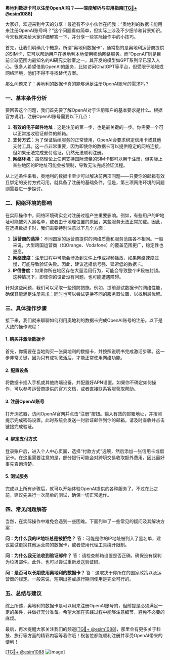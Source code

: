**奥地利数据卡可以注册OpenAI吗？——深度解析与实用指南[[TG💪+ @esim1088](https://t.me/s/esim1088)]**

大家好，欢迎来到今天的分享！最近有不少小伙伴在问我：“奥地利的数据卡能用来注册OpenAI账号吗？”这个问题看似简单，但实际上涉及不少细节和背景知识。今天我就来给大家详细解答一下，并分享一些实际操作中的小技巧。

首先，让我们明确几个概念。所谓“奥地利数据卡”，通常指的是奥地利运营商提供的SIM卡，它可以帮助用户在奥地利本地使用移动网络服务。而“OpenAI”则是目前全球范围内最知名的AI研究实验室之一，其开发的模型如GPT系列早已深入人心。很多人希望借助OpenAI的服务，比如访问ChatGPT等平台，但受限于地域或网络环境，他们不得不寻找替代方案。

那么问题来了：奥地利的数据卡真的能够满足注册OpenAI账号的需求吗？

### 一、基本条件分析

要回答这个问题，我们首先要了解OpenAI对于注册账户的基本要求是什么。根据官方说明，注册OpenAI账号需要以下几点：

1. **有效的电子邮件地址**：这是注册的第一步，也是最关键的一步。你需要一个可以正常接收验证邮件的邮箱。
2. **支付方式**：为了保证后续服务的正常使用，OpenAI会要求绑定信用卡或其他支付工具。这一点非常重要，因为即使你的数据卡可以提供稳定的网络连接，但如果无法完成支付验证，仍然无法顺利注册。
3. **网络环境**：虽然理论上任何支持国际流量的SIM卡都可以用于注册，但实际上某些地区的IP地址可能会被限制，导致无法完成验证流程。

从上述条件来看，奥地利的数据卡至少可以解决前两项问题——只要你的邮箱有效且绑定的支付方式可用，就具备了注册的基础条件。但是，第三项网络环境的问题则需要进一步探讨。

### 二、网络环境的影响

在实际操作中，网络环境确实会对注册过程产生重要影响。例如，有些用户的IP地址可能被列入黑名单，或者由于地理位置的原因，某些服务无法正常加载。因此，在选择数据卡时，我们需要特别注意以下几个方面：

1. **运营商的选择**：不同国家的运营商提供的网络质量和服务范围各不相同。一般来说，大型跨国运营商（如Orange、Vodafone）的覆盖范围更广，稳定性也更高。
2. **网络速度**：注册过程中可能会涉及到文件上传或视频播放，如果网络速度过慢，可能导致验证失败。因此，建议选择信号强、延迟低的数据卡。
3. **IP信誉度**：如果你所在地区存在大量滥用行为，可能会导致整个IP段被封锁。这种情况下，即使你的设备没有问题，也可能遭遇障碍。

针对这些问题，我们可以采取一些预防措施。例如，提前测试数据卡的网络性能，确保其能满足注册需求；同时也可以尝试更换不同的服务器位置，以找到最优解。

### 三、具体操作步骤

接下来，我们就来聊聊如何利用奥地利的数据卡完成OpenAI账号的注册。以下是大致的操作流程：

#### 1. 购买并激活数据卡
首先，你需要在当地购买一张奥地利的数据卡，并按照说明书完成激活步骤。这一步非常关键，因为只有成功激活后，才能正常使用网络功能。

#### 2. 配置设备
将数据卡插入手机或其他终端设备，并配置好APN设置。如果你不确定如何操作，可以参考运营商提供的官方文档，或者直接联系客服获取帮助。

#### 3. 注册OpenAI账号
打开浏览器，访问OpenAI官网并点击“注册”按钮。输入有效的邮箱地址，并按照提示完成密码设置。此时系统会发送一封验证邮件到你的邮箱，请及时查收并点击链接完成验证。

#### 4. 绑定支付方式
登录账户后，进入个人中心页面，选择“付款方式”选项，然后添加一张信用卡或借记卡。在这里需要注意的是，部分银行可能会对跨境交易收取额外费用，因此最好事先咨询清楚。

#### 5. 测试服务
完成以上所有步骤后，就可以开始体验OpenAI提供的各种服务了。不过在此之前，建议先进行一次简单的测试，确保一切正常运作。

### 四、常见问题解答

当然，在实际操作中难免会遇到一些困难。下面列举了一些常见的疑问及其解决方案：

**问：为什么我的IP地址总是被拒绝？**
答：可能是你的IP地址被列入了黑名单，建议尝试更换其他运营商的数据卡，或者使用代理工具绕开限制。

**问：为什么我无法收到验证邮件？**
答：请检查邮箱设置是否正确，确保没有误判为垃圾邮件。此外，也可以尝试重新发送验证码。

**问：是否可以长期使用奥地利的数据卡？**
答：这取决于你所在的国家政策以及运营商的规定。一般来说，短期出差或旅行期间使用是完全可行的。

### 五、总结与建议

综上所述，奥地利的数据卡是可以用来注册OpenAI账号的，但前提是必须满足一定的条件，并做好充分准备。希望大家在实践过程中能够注意细节，避免不必要的麻烦。

最后，再次提醒大家关注我们的频道[[TG💪+ @esim1088](https://t.me/s/esim1088)]，那里会有更多关于科技、旅行等方面的精彩内容等着你哦！祝各位都能顺利注册并享受OpenAI带来的便利！

[[TG💪+ @esim1088](https://t.me/s/esim1088) ![Image](https://i.postimg.cc/4NQfJmqS/Snipaste-2025-05-13-00-14-12.png)]